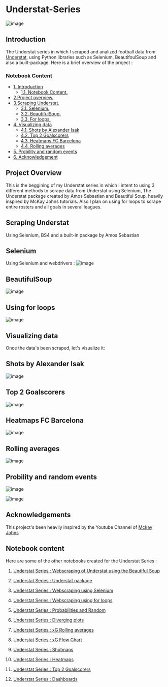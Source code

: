 # Understat-Series 

![image](https://user-images.githubusercontent.com/29695897/178358918-e77a5d4d-c5a4-4959-837b-8953ae6bc795.png)

<a id="1."></a>
## Introduction
The Understat series in which I scraped and analized football data from [Understat](https://understat.com/), using Python libraries such as Selenium, BeautifoulSoup and also a built-package. Here is a brief overview of the project :

### Notebook Content

* [1. Introduction](#1.)
    - [1.1. Notebook Content.](#1.1)
* [2.Project overview.](#2.)
* [3.Scraping Understat.](#3.)
    - [3.1. Selenium.](#3.1)
    - [3.2. BeautifulSoup.](#3.2)
    - [3.3. For loops.](#3.3)
* [4. Visualizing data](#4.)
    - [4.1. Shots by Alexander Isak](#4.1)
    - [4.2. Top 2 Goalscorers](#4.2)
    - [4.3. Heatmaps FC Barcelona](#4.3)
    - [4.4. Rolling averages](#4.4)
* [5. Probility and random events](#5.)
* [6. Acknowledgement](#6.)

<a id="2."></a>
## Project Overview
This is the beggining of my Understat series in which I intent to using 3 different methods to scrape data from Understat using Selenium, The Understat package created by Amos Sebastian and Beautiful Soup, heavily inspired by McKay Johns tutorials. Also I plan on using for loops to scrape entire rosters and all goals in several leagues.

<a id="3."></a>
## Scraping Understat
Using Selenium, BS4 and a built-in package by Amos Sebastian
<a id="3.1"></a>
## Selenium 
Using Selenium and webdrivers : 
![image](https://user-images.githubusercontent.com/29695897/178364554-d125372f-6cf3-440b-938f-96af7bb6d217.png)
<a id="3.2"></a>
## BeautifulSoup
![image](https://user-images.githubusercontent.com/29695897/178364747-c63712bb-86f0-4476-beeb-c03b5fdc4893.png)
<a id="3.3"></a>
## Using for loops
![image](https://user-images.githubusercontent.com/29695897/178364843-2df6dd81-e3a6-4bcb-9cf3-bf59a3a0f0a2.png)
<a id="4."></a>
## Visualizing data
Once the data's been scraped, let's visualize it: 
<a id="4.1"></a>
## Shots by Alexander Isak
![image](https://user-images.githubusercontent.com/29695897/178360733-2803680f-f353-42af-be6c-b3d2ebaf0f09.png)
<a id="4.2"></a>
## Top 2 Goalscorers
![image](https://user-images.githubusercontent.com/29695897/178360776-7d21558c-a6f6-44a6-be43-a6babb3dfaa6.png)
<a id="4.3"></a>
## Heatmaps FC Barcelona
![image](https://user-images.githubusercontent.com/29695897/178360828-c452053e-b467-44f4-82d0-fe656e60b1a4.png)

<a id="4.4"></a>
## Rolling averages
![image](https://user-images.githubusercontent.com/29695897/178361518-f118e6aa-6134-44fd-8af2-048ef8e69dda.png)
<a id="5."></a>
## Probility and random events
![image](https://user-images.githubusercontent.com/29695897/178360941-81c85372-ff29-4fff-b854-209c22ce944e.png)

![image](https://user-images.githubusercontent.com/29695897/178361315-ebf94de0-7c47-405d-9d68-b24da59c9846.png)

<a id="6."></a>
## Acknowledgements

This project's been heavily inspired by the Youtube Channel of [Mckay Johns](https://www.youtube.com/c/McKayJohns/videos)

<a id="1.1"></a>
## Notebook content 

Here are some of the other notebooks created for the Understat Series :

1. [Understat Series : Webscraping of Understat using the Beautiful Soup](https://www.kaggle.com/josegabrielgonzalez/understat-series-webscraping-using-beautiful-soup)
2. [Understat Series : Understat package](https://www.kaggle.com/josegabrielgonzalez/understat-series-understat-package)

3. [Understat Series : Webscraping using Selenium](https://www.kaggle.com/josegabrielgonzalez/understat-series-webscraping-using-selenium)

4. [Understat Series : Webscraping using for loops](https://www.kaggle.com/josegabrielgonzalez/understat-series-webscraping-using-for-loops)

5. [Understat Series : Probabilities and Random](https://www.kaggle.com/josegabrielgonzalez/understat-series-probabilities-and-random)

6. [Understat Series : Diverging plots](https://www.kaggle.com/josegabrielgonzalez/understat-series-diverging-plots)

7. [Understat Series : xG Rolling averages](https://www.kaggle.com/josegabrielgonzalez/understat-series-xg-rolling-averages)

8. [Understat Series : xG Flow Chart](https://www.kaggle.com/josegabrielgonzalez/understat-series-xg-flow-chart)

9. [Understat Series : Shotmaps](https://www.kaggle.com/josegabrielgonzalez/understat-series-shotmaps)

10. [Understat Series : Heatmaps](https://www.kaggle.com/josegabrielgonzalez/understat-series-heatmaps)

11. [Understat Series : Top 2 Goalscorers](https://www.kaggle.com/josegabrielgonzalez/understat-series-top-2-goalscorers)

12. [Understat Series : Dashboards](https://www.kaggle.com/josegabrielgonzalez/understat-series-dashboards)

